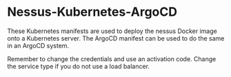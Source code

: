 # Nessus-Kubernetes-ArgoCD
These Kubernetes manifests are used to deploy the nessus Docker image onto a Kubernetes server.
The ArgoCD manifest can be used to do the same in an ArgoCD system.

Remember to change the credentials and use an activation code.
Change the service type if you do not use a load balancer.